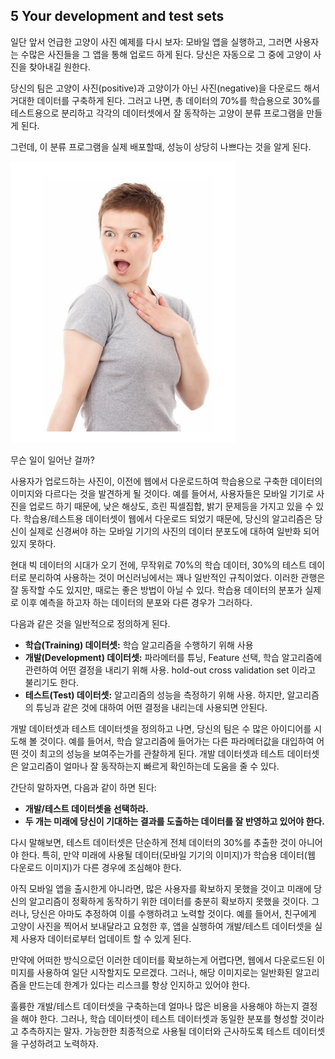 ## 5 Your development and test sets

일단 앞서 언급한 고양이 사진 예제를 다시 보자: 모바일 앱을 실행하고, 그러면 사용자는 수많은 사진들을 그 앱을 통해 업로드 하게 된다. 당신은 자동으로 그 중에 고양이 사진을 찾아내길 원한다.

당신의 팀은 고양이 사진(positive)과 고양이가 아닌 사진(negative)을 다운로드 해서 거대한 데이터를 구축하게 된다. 그러고 나면, 총 데이터의 70%를 학습용으로 30%를 테스트용으로 분리하고 각각의 데이터셋에서 잘 동작하는 고양이 분류 프로그램을 만들게 된다.

그런데, 이 분류 프로그램을 실제 배포할때, 성능이 상당히 나쁘다는 것을 알게 된다.

<img src="./img/5_1.PNG" style="text-align:center;"/>

무슨 일이 일어난 걸까?

사용자가 업로드하는 사진이, 이전에 웹에서 다운로드하여 학습용으로 구축한 데이터의 이미지와 다르다는 것을 발견하게 될 것이다. 예를 들어서, 사용자들은 모바일 기기로 사진을 업로드 하기 때문에, 낮은 해상도, 흐린 픽셀집합, 밝기 문제등을 가지고 있을 수 있다. 학습용/테스트용 데이터셋이 웹에서 다운로드 되었기 때문에, 당신의 알고리즘은 당신이 실제로 신경써야 하는 모바일 기기의 사진의 데이터 분포도에 대하여 일반화 되어 있지 못하다.

현대 빅 데이터의 시대가 오기 전에, 무작위로 70%의 학습 데이터, 30%의 테스트 데이터로 분리하여 사용하는 것이 머신러닝에서는 꽤나 일반적인 규칙이었다. 이러한 관행은 잘 동작할 수도 있지만, 때로는 좋은 방법이 아닐 수 있다. 학습용 데이터의 분포가 실제로 이후 예측을 하고자 하는 데이터의 분포와 다른 경우가 그러하다.

다음과 같은 것을 일반적으로 정의하게 된다.
- __학습(Training) 데이터셋:__ 학습 알고리즘을 수행하기 위해 사용
- __개발(Development) 데이터셋:__  파라메터를 튜닝, Feature 선택, 학습 알고리즘에 관련하여 어떤 결정을 내리기 위해 사용. hold-out cross validation set 이라고 불리기도 한다.
- __테스트(Test) 데이터셋:__ 알고리즘의 성능을 측정하기 위해 사용. 하지만, 알고리즘의 튜닝과 같은 것에 대하여 어떤 결정을 내리는데 사용되면 안된다.

개발 데이터셋과 테스트 데이터셋을 정의하고 나면, 당신의 팀은 수 많은 아이디어를 시도해 볼 것이다. 예를 들어서, 학습 알고리즘에 들어가는 다른 파라메터값을 대입하여 어떤 것이 최고의 성능을 보여주는가를 관찰하게 된다. 개발 데이터셋과 테스트 데이터셋은 알고리즘이 얼마나 잘 동작하는지 빠르게 확인하는데 도움을 줄 수 있다.

간단히 말하자면, 다음과 같이 하면 된다:
- __개발/테스트 데이터셋을 선택하라.__
- __두 개는 미래에 당신이 기대하는 결과를 도출하는 데이터를 잘 반영하고 있어야 한다.__

다시 말해보면, 테스트 데이터셋은 단순하게 전체 데이터의 30%를 추출한 것이 아니어야 한다. 특히, 만약 미래에 사용될 데이터(모바일 기기의 이미지)가 학습용 데이터(웹 다운로드 이미지)가 다른 경우에 조심해야 한다.

아직 모바일 앱을 출시한게 아니라면, 많은 사용자를 확보하지 못했을 것이고 미래에 당신의 알고리즘이 정확하게 동작하기 위한 데이터를 충분히 확보하지 못했을 것이다. 그러나, 당신은 아마도 추정하여 이를 수행하려고 노력할 것이다. 예를 들어서, 친구에게 고양이 사진을 찍어서 보내달라고 요청한 후, 앱을 실행하여 개발/테스트 데이터셋을 실제 사용자 데이터로부터 업데이트 할 수 있게 된다.

만약에 어떠한 방식으로던 이러한 데이터를 확보하는게 어렵다면, 웹에서 다운로드된 이미지를 사용하여 일단 시작할지도 모르겠다. 그러나, 해당 이미지로는 일반화된 알고리즘을 만드는데 한계가 있다는 리스크를 항상 인지하고 있어야 한다.

훌륭한 개발/테스트 데이터셋을 구축하는데 얼마나 많은 비용을 사용해야 하는지 결정을 해야 한다. 그러나, 학습 데이터셋이 테스트 데이터셋과 동일한 분포를 형성할 것이라고 추측하지는 말자. 가능한한 최종적으로 사용될 데이터와 근사하도록 테스트 데이터셋을 구성하려고 노력하자.

